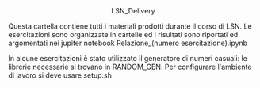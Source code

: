 <center> LSN_Delivery </center>

Questa cartella contiene tutti i materiali prodotti durante il corso di LSN. Le esercitazioni sono organizzate in cartelle ed i risultati sono riportati ed argomentati nei jupiter notebook Relazione_(numero esercitazione).ipynb


In alcune esercitazioni è stato utilizzato il generatore di numeri casuali: le librerie necessarie si trovano in RANDOM_GEN. Per configurare l'ambiente di lavoro si deve usare setup.sh